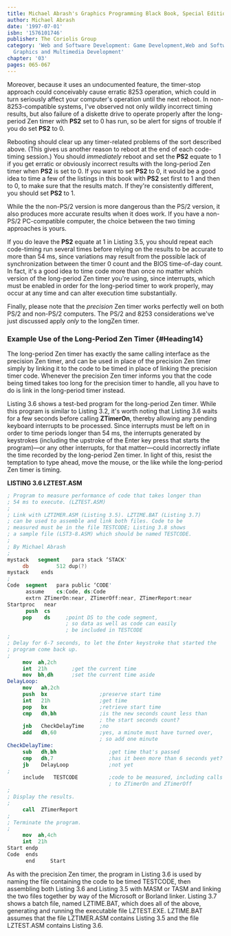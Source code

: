 ```yaml
---
title: Michael Abrash's Graphics Programming Black Book, Special Edition
author: Michael Abrash
date: '1997-07-01'
isbn: '1576101746'
publisher: The Coriolis Group
category: 'Web and Software Development: Game Development,Web and Software Development:
  Graphics and Multimedia Development'
chapter: '03'
pages: 065-067
---
```


Moreover, because it uses an undocumented feature, the timer-stop
approach could conceivably cause erratic 8253 operation, which could in
turn seriously affect your computer's operation until the next reboot.
In non-8253-compatible systems, I've observed not only wildly incorrect
timing results, but also failure of a diskette drive to operate properly
after the long-period Zen timer with **PS2** set to 0 has run, so be
alert for signs of trouble if you do set **PS2** to 0.

Rebooting should clear up any timer-related problems of the sort
described above. (This gives us another reason to reboot at the end of
each code-timing session.) You should *immediately* reboot and set the
**PS2** equate to 1 if you get erratic or obviously incorrect results
with the long-period Zen timer when **PS2** is set to 0. If you want to
set **PS2** to 0, it would be a good idea to time a few of the listings
in this book with **PS2** set first to 1 and then to 0, to make sure
that the results match. If they're consistently different, you should
set **PS2** to 1.

While the the non-PS/2 version is more dangerous than the PS/2 version,
it also produces more accurate results when it does work. If you have a
non-PS/2 PC-compatible computer, the choice between the two timing
approaches is yours.

If you do leave the **PS2** equate at 1 in Listing 3.5, you should
repeat each code-timing run several times before relying on the results
to be accurate to more than 54 ms, since variations may result from the
possible lack of synchronization between the timer 0 count and the BIOS
time-of-day count. In fact, it's a good idea to time code more than once
no matter which version of the long-period Zen timer you're using, since
interrupts, which must be enabled in order for the long-period timer to
work properly, may occur at any time and can alter execution time
substantially.

Finally, please note that the *precision* Zen timer works perfectly well
on both PS/2 and non-PS/2 computers. The PS/2 and 8253 considerations
we've just discussed apply *only* to the longZen timer.

### Example Use of the Long-Period Zen Timer {#Heading14}

The long-period Zen timer has exactly the same calling interface as the
precision Zen timer, and can be used in place of the precision Zen timer
simply by linking it to the code to be timed in place of linking the
precision timer code. Whenever the precision Zen timer informs you that
the code being timed takes too long for the precision timer to handle,
all you have to do is link in the long-period timer instead.

Listing 3.6 shows a test-bed program for the long-period Zen timer.
While this program is similar to Listing 3.2, it's worth noting that
Listing 3.6 waits for a few seconds before calling **ZTimerOn**, thereby
allowing any pending keyboard interrupts to be processed. Since
interrupts must be left on in order to time periods longer than 54 ms,
the interrupts generated by keystrokes (including the upstroke of the
Enter key press that starts the program)—or any other interrupts, for
that matter—could incorrectly inflate the time recorded by the
long-period Zen timer. In light of this, resist the temptation to type
ahead, move the mouse, or the like while the long-period Zen timer is
timing.

**LISTING 3.6 LZTEST.ASM**

```nasm
; Program to measure performance of code that takes longer than
; 54 ms to execute. (LZTEST.ASM)
;
; Link with LZTIMER.ASM (Listing 3.5). LZTIME.BAT (Listing 3.7)
; can be used to assemble and link both files. Code to be
; measured must be in the file TESTCODE; Listing 3.8 shows
; a sample file (LST3-8.ASM) which should be named TESTCODE.
;
; By Michael Abrash
;
mystack   segment    para stack ‘STACK'
     db         512 dup(?)
mystack    ends
;
Code  segment   para public ‘CODE'
      assume    cs:Code, ds:Code
      extrn ZTimerOn:near, ZTimerOff:near, ZTimerReport:near
Startproc   near
      push  cs
     pop    ds     ;point DS to the code segment,
                   ; so data as well as code can easily
                   ; be included in TESTCODE
;
; Delay for 6-7 seconds, to let the Enter keystroke that started the
; program come back up.
;
     mov  ah,2ch
     int  21h        ;get the current time
     mov  bh,dh      ;set the current time aside
DelayLoop:
     mov   ah,2ch
     push  bx                 ;preserve start time
     int   21h                ;get time
     pop   bx                 ;retrieve start time
     cmp   dh,bh              ;is the new seconds count less than
                              ; the start seconds count?
     jnb   CheckDelayTime     ;no
     add   dh,60              ;yes, a minute must have turned over,
                              ; so add one minute
CheckDelayTime:
     sub   dh,bh                 ;get time that's passed
     cmp   dh,7                  ;has it been more than 6 seconds yet?
     jb    DelayLoop             ;not yet
;
     include   TESTCODE          ;code to be measured, including calls
                                 ; to ZTimerOn and ZTimerOff
;
; Display the results.
;
     call  ZTimerReport
;
; Terminate the program.
;
     mov  ah,4ch
     int  21h
Start endp
Code  ends
      end     Start
```

As with the precision Zen timer, the program in Listing 3.6 is used by
naming the file containing the code to be timed TESTCODE, then
assembling both Listing 3.6 and Listing 3.5 with MASM or TASM and
linking the two files together by way of the Microsoft or Borland
linker. Listing 3.7 shows a batch file, named LZTIME.BAT, which does all
of the above, generating and running the executable file LZTEST.EXE.
LZTIME.BAT assumes that the file LZTIMER.ASM contains Listing 3.5 and
the file LZTEST.ASM contains Listing 3.6.